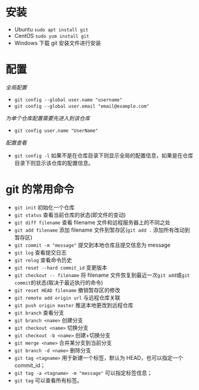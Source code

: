 # 安装 

- Ubuntu `sudo apt install git`
- CentOS `sudo yum install git`
- Windows 下载 git 安装文件进行安装

# 配置
*全局配置*
- `git config --global user.name "username"`
- `git config --global user.email "email@example.com"`

*为单个仓库配置需要先进入到该仓库*

- `git config user.name "UserName"`

*配置查看*

- `git config -l`
  如果不是在仓库目录下则显示全局的配置信息，如果是在仓库目录下则显示该仓库的配置信息。

# git 的常用命令

- `git init` 初始化一个仓库
- `git status` 查看当前仓库的状态(即文件的变动)
- `git diff filename` 查看 filename 文件和远程服务器上的不同之处
- `git add filename` 添加 filename 文件到暂存区(`git add .` 添加所有改动到暂存区)
- `git commit -m "message"` 提交到本地仓库且提交信息为 message
- `git log` 查看提交日志
- `git relog` 查看命令历史
- `git reset --hard commit_id` 变更版本
- `git checkout -- filename` 将 filename 文件恢复到最近一次`git add`或`git commit`的状态(取决于最近执行的命令)
- `git reset HEAD filename` 撤销暂存区的修改
- `git remote add origin url` 与远程仓库关联
- `git push origin master` 推送本地更改到远程仓库
- `git branch` 查看分支
- `git branch <name>` 创建分支
- `git checkout <name>` 切换分支
- `git checkout -b <name>` 创建+切换分支
- `git merge <name>` 合并某分支到当前分支
- `git branch -d <name>` 删除分支
- `git tag <tagname>` 用于新建一个标签，默认为 HEAD，也可以指定一个 commit_id；
- `git tag -a <tagname> -m "message"` 可以指定标签信息；
- `git tag` 可以查看所有标签。
